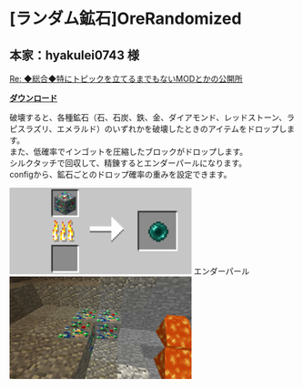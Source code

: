 # [ランダム鉱石]OreRandomized
## 本家：hyakulei0743 様
[Re: ◆総合◆特にトピックを立てるまでもないMODとかの公開所](http://forum.minecraftuser.jp/viewtopic.php?f=13&t=1758&p=193997#p193997)

[**ダウンロード**](https://github.com/eyeq/mod-1.11.2-OreRandomized/releases/download/1.0/1.11.2-OreRandomized-1.0.jar)

破壊すると、各種鉱石（石、石炭、鉄、金、ダイアモンド、レッドストーン、ラピスラズリ、エメラルド）のいずれかを破壊したときのアイテムをドロップします。  
また、低確率でインゴットを圧縮したブロックがドロップします。  
シルクタッチで回収して、精錬するとエンダーパールになります。  
configから、鉱石ごとのドロップ確率の重みを設定できます。  

<img src="https://github.com/eyeq/mod-1.11.2-OreRandomized/blob/master/screenshots/%E3%82%A8%E3%83%B3%E3%83%80%E3%83%BC%E3%83%91%E3%83%BC%E3%83%AB(Ender%20Pearl).png" width="320px">  
エンダーパール


<img src="https://github.com/eyeq/mod-1.11.2-OreRandomized/blob/master/screenshots/%E8%87%AA%E7%84%B6%E7%94%9F%E6%88%90.png" width="320px">  
